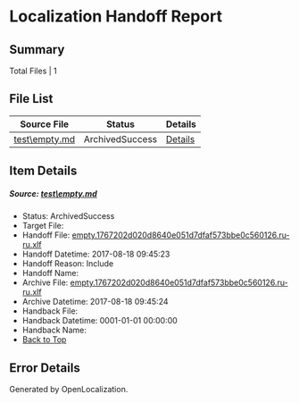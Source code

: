 # <a name='report-top'></a> Localization Handoff Report

## Summary
 Total Files | 1

## File List
 Source File | Status | Details 
 ----------- | ------ | ------- 
 [test\empty.md](https://github.com/OpenLocalizationOrg/PowerShell-Docs/blob/1b901393eb419c2b6c804781a96f75862af10e11/test/empty.md) | ArchivedSuccess | [Details](#6075a76af06b1fbe98759a752100f3d82cad601562)

## Item Details
##### <a name='6075a76af06b1fbe98759a752100f3d82cad601562'></a> Source: [test\empty.md](https://github.com/OpenLocalizationOrg/PowerShell-Docs/blob/1b901393eb419c2b6c804781a96f75862af10e11/test/empty.md)
* Status: ArchivedSuccess
* Target File: 
* Handoff File: [empty.1767202d020d8640e051d7dfaf573bbe0c560126.ru-ru.xlf](https://github.com/OpenLocalizationOrg/PowerShell-Docs.handoff/blob/8373e6b514181b82ae07d03531b6e104b2348773/ol-handoff/OpenLocalizationOrg/PowerShell-Docs.ru-ru/live/empty.1767202d020d8640e051d7dfaf573bbe0c560126.ru-ru.xlf)
* Handoff Datetime: 2017-08-18 09:45:23
* Handoff Reason: Include
* Handoff Name: 
* Archive File: [empty.1767202d020d8640e051d7dfaf573bbe0c560126.ru-ru.xlf](https://github.com/OpenLocalizationOrg/PowerShell-Docs.handoff/blob/df9e2c5f9dd414a51d9a822df6d1cc8824b4176d/ol-archive/OpenLocalizationOrg/PowerShell-Docs.ru-ru/live/empty.1767202d020d8640e051d7dfaf573bbe0c560126.ru-ru.xlf)
* Archive Datetime: 2017-08-18 09:45:24
* Handback File: 
* Handback Datetime: 0001-01-01 00:00:00
* Handback Name: 
* [Back to Top](#report-top)


## Error Details

Generated by OpenLocalization.
